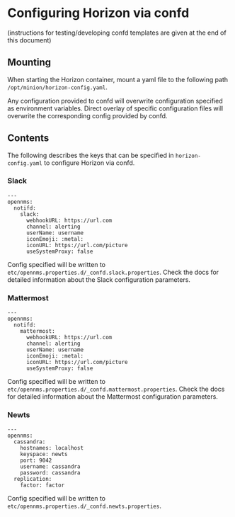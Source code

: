 # Configuring Horizon via confd
(instructions for testing/developing confd templates are given at the end of this document)
## Mounting
When starting the Horizon container, mount a yaml file to the following path `/opt/minion/horizon-config.yaml`.

Any configuration provided to confd will overwrite configuration specified as environment variables. Direct overlay of
specific configuration files will overwrite the corresponding config provided by confd.

## Contents
The following describes the keys that can be specified in `horizon-config.yaml` to configure Horizon via confd.

### Slack

```
---
opennms:
  notifd:
    slack:
      webhookURL: https://url.com
      channel: alerting
      userName: username
      iconEmoji: :metal:
      iconURL: https://url.com/picture
      useSystemProxy: false
```

Config specified will be written to `etc/opennms.properties.d/_confd.slack.properties`. Check the docs for detailed information about the Slack configuration parameters.

### Mattermost

```
---
opennms:
  notifd:
    mattermost:
      webhookURL: https://url.com
      channel: alerting
      userName: username
      iconEmoji: :metal:
      iconURL: https://url.com/picture
      useSystemProxy: false
```

Config specified will be written to `etc/opennms.properties.d/_confd.mattermost.properties`. Check the docs for detailed information about the Mattermost configuration parameters.


### Newts

```
---
opennms:
  cassandra: 
    hostnames: localhost 
    keyspace: newts
    port: 9042
    username: cassandra
    password: cassandra
  replication:
    factor: factor
```

Config specified will be written to `etc/opennms.properties.d/_confd.newts.properties`. 
